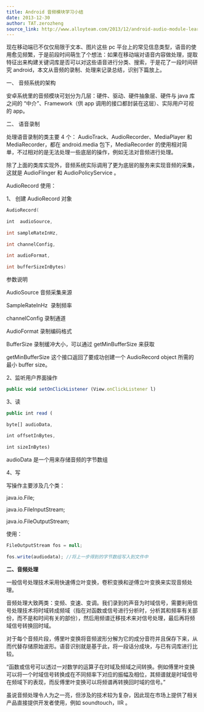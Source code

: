 ```yaml
---
title: Android 音频模块学习小结
date: 2013-12-30
author: TAT.zerozheng
source_link: http://www.alloyteam.com/2013/12/android-audio-module-learning-summary/
---
```


<!-- {% raw %} - for jekyll -->

现在移动端已不仅仅局限于文本、图片这些 pc 平台上的常见信息类型，语音的使用愈见频繁，于是前段时间萌生了个想法：如果在移动端对语音内容做处理，提取特征出来构建关键词库是否可以对这些语音进行分类、搜索，于是花了一段时间研究 android，本文从音频的录制、处理来记录总结，识别下篇放上。

一、 音频系统的架构

安卓系统里的音频模块可划分为几层：硬件、驱动、硬件抽象层、硬件与 java 库之间的 “中介”、Framework（供 app 调用的接口都封装在这层）、实际用户可视的 app。

二、 语音录制

处理语音录制的类主要 4 个： AudioTrack、AudioRecorder、MediaPlayer 和 MediaRecorder，都在 android.media 包下，MediaRecorder 的使用相对简单，不过相对的是无法处理一些底层的操作，例如无法对音频进行处理。

除了上面的类库实现外，音频系统实际调用了更为底层的服务来实现音频的采集，这就是 AudioFlinger 和 AudioPolicyService 。

AudioRecord 使用：

1、 创建 AudioRecord 对象

```c
AudioRecord( 
 
int  audioSource,            
 
int sampleRateInHz, 
 
int channelConfig, 
 
int audioFormat, 
 
int bufferSizeInBytes)
```

参数说明

AudioSource 音频采集来源

SampleRateInHz  录制频率

channelConfig 录制通道

AudioFormat 录制编码格式

BufferSize 录制缓冲大小，可以通过 getMinBufferSize 来获取

getMinBufferSize 这个接口返回了要成功创建一个 AudioRecord object 所需的最小 buffer size。

2、监听用户界面操作

```javascript
public void setOnClickListener (View.onClickListener l)
```

3、读

```javascript
public int read ( 
 
byte[] audioData, 
 
int offsetInBytes, 
 
int sizeInBytes)
```

audioData 是一个用来存储音频的字节数组

4、写

写操作主要涉及几个类：

java.io.File;

java.io.FileInputStream;

java.io.FileOutputStream;

使用：

```javascript
FileOutputStream fos = null;  
 
fos.write(audiodata); //将上一步得到的字节数组写入到文件中
```

**二、音频处理**

一般信号处理技术采用快速傅立叶变换，卷积变换和逆傅立叶变换来实现音频处理。

音频处理大致两类：变频、变速、变调。我们录到的声音为时域信号，需要利用信号处理技术将时域转成频域（指在对函数或信号进行分析时，分析其和频率有关部份，而不是和时间有关的部份），然后用频谱迁移技术来对信号处理，最后再将频域信号转换回时域。

对于每个音频片段，傅里叶变换将音频波形分解为它的成分音符并且保存下来，从而代替存储原始波形。语音识别就是基于此，将一段话分成块，与已有词库进行比较。

“函数或信号可以透过一对数学的运算子在时域及频域之间转换。例如傅里叶变换可以将一个时域信号转换成在不同频率下对应的振幅及相位，其频谱就是时域信号在频域下的表现，而反傅里叶变换可以将频谱再转换回时域的信号。”

虽说音频处理令人为之一亮，但涉及的技术较为复杂，因此现在市场上提供了相关产品直接提供开发者使用，例如 soundtouch，IIR 。


<!-- {% endraw %} - for jekyll -->